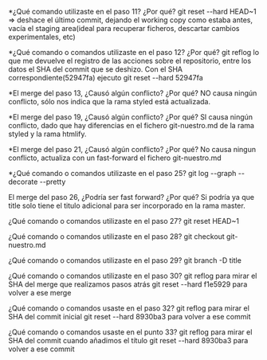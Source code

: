 *¿Qué comando utilizaste en el paso 11? ¿Por qué?
git reset --hard HEAD~1 => deshace el último commit, dejando el working copy como estaba antes, vacía el staging area(ideal para recuperar ficheros, descartar cambios experimentales, etc)

*¿Qué comando o comandos utilizaste en el paso 12? ¿Por qué?
git reflog lo que me devuelve el registro de las acciones sobre el repositorio, entre los datos el SHA del commit que se deshizo. 
Con el SHA correspondiente(52947fa) ejecuto git reset --hard 52947fa

*El merge del paso 13, ¿Causó algún conflicto? ¿Por qué?
NO causa ningún conflicto, sólo nos indica que la rama styled está actualizada.

*El merge del paso 19, ¿Causó algún conflicto? ¿Por qué?
SI causa ningún conflicto, dado que hay diferencias en el fichero git-nuestro.md de la rama styled y la rama htmlify.

*El merge del paso 21, ¿Causó algún conflicto? ¿Por qué?
No causa ningun conflicto, actualiza con un fast-forward el fichero git-nuestro.md

*¿Qué comando o comandos utilizaste en el paso 25?
git log --graph --decorate --pretty

El merge del paso 26, ¿Podría ser fast forward? ¿Por qué?
Si podría ya que title solo tiene el titulo adicional para ser incorporado en la rama master.

¿Qué comando o comandos utilizaste en el paso 27?
git reset HEAD~1

¿Qué comando o comandos utilizaste en el paso 28?
git checkout git-nuestro.md

¿Qué comando o comandos utilizaste en el paso 29?
git branch -D title

¿Qué comando o comandos utilizaste en el paso 30?
git reflog para mirar el SHA del merge que realizamos pasos atrás
git reset --hard f1e5929 para volver a ese merge

¿Qué comando o comandos usaste en el paso 32?
git reflog para mirar el SHA del commit inicial
git reset --hard 8930ba3 para volver a ese commit

¿Qué comando o comandos usaste en el punto 33?
git reflog para mirar el SHA del commit cuando añadimos el título
git reset --hard 8930ba3 para volver a ese commit